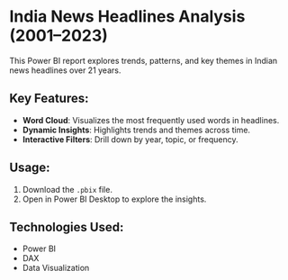 # India News Headlines Analysis (2001–2023)

This Power BI report explores trends, patterns, and key themes in Indian news headlines over 21 years. 

## Key Features:
- **Word Cloud**: Visualizes the most frequently used words in headlines.
- **Dynamic Insights**: Highlights trends and themes across time.
- **Interactive Filters**: Drill down by year, topic, or frequency.

## Usage:
1. Download the `.pbix` file.
2. Open in Power BI Desktop to explore the insights.

## Technologies Used:
- Power BI
- DAX
- Data Visualization
